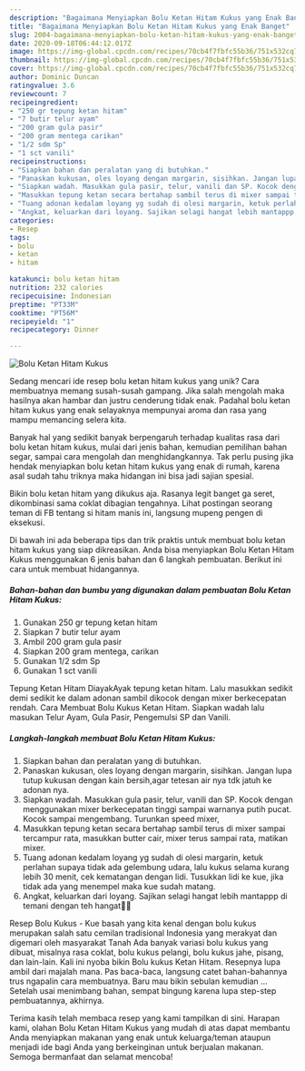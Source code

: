 ```yaml
---
description: "Bagaimana Menyiapkan Bolu Ketan Hitam Kukus yang Enak Banget"
title: "Bagaimana Menyiapkan Bolu Ketan Hitam Kukus yang Enak Banget"
slug: 2004-bagaimana-menyiapkan-bolu-ketan-hitam-kukus-yang-enak-banget
date: 2020-09-18T06:44:12.017Z
image: https://img-global.cpcdn.com/recipes/70cb4f7fbfc55b36/751x532cq70/bolu-ketan-hitam-kukus-foto-resep-utama.jpg
thumbnail: https://img-global.cpcdn.com/recipes/70cb4f7fbfc55b36/751x532cq70/bolu-ketan-hitam-kukus-foto-resep-utama.jpg
cover: https://img-global.cpcdn.com/recipes/70cb4f7fbfc55b36/751x532cq70/bolu-ketan-hitam-kukus-foto-resep-utama.jpg
author: Dominic Duncan
ratingvalue: 3.6
reviewcount: 7
recipeingredient:
- "250 gr tepung ketan hitam"
- "7 butir telur ayam"
- "200 gram gula pasir"
- "200 gram mentega carikan"
- "1/2 sdm Sp"
- "1 sct vanili"
recipeinstructions:
- "Siapkan bahan dan peralatan yang di butuhkan."
- "Panaskan kukusan, oles loyang dengan margarin, sisihkan. Jangan lupa tutup kukusan dengan kain bersih,agar tetesan air nya tdk jatuh ke adonan nya."
- "Siapkan wadah. Masukkan gula pasir, telur, vanili dan SP. Kocok dengan menggunakan mixer berkecepatan tinggi sampai warnanya putih pucat. Kocok sampai mengembang. Turunkan speed mixer,"
- "Masukkan tepung ketan secara bertahap sambil terus di mixer sampai tercampur rata, masukkan butter cair, mixer terus sampai rata, matikan mixer."
- "Tuang adonan kedalam loyang yg sudah di olesi margarin, ketuk perlahan supaya tidak ada gelembung udara, lalu kukus selama kurang lebih 30 menit, cek kematangan dengan lidi. Tusukkan lidi ke kue, jika tidak ada yang menempel maka kue sudah matang."
- "Angkat, keluarkan dari loyang. Sajikan selagi hangat lebih mantappp di temani dengan teh hangat🤤😍"
categories:
- Resep
tags:
- bolu
- ketan
- hitam

katakunci: bolu ketan hitam 
nutrition: 232 calories
recipecuisine: Indonesian
preptime: "PT33M"
cooktime: "PT56M"
recipeyield: "1"
recipecategory: Dinner

---
```



![Bolu Ketan Hitam Kukus](https://img-global.cpcdn.com/recipes/70cb4f7fbfc55b36/751x532cq70/bolu-ketan-hitam-kukus-foto-resep-utama.jpg)

Sedang mencari ide resep bolu ketan hitam kukus yang unik? Cara membuatnya memang susah-susah gampang. Jika salah mengolah maka hasilnya akan hambar dan justru cenderung tidak enak. Padahal bolu ketan hitam kukus yang enak selayaknya mempunyai aroma dan rasa yang mampu memancing selera kita.

Banyak hal yang sedikit banyak berpengaruh terhadap kualitas rasa dari bolu ketan hitam kukus, mulai dari jenis bahan, kemudian pemilihan bahan segar, sampai cara mengolah dan menghidangkannya. Tak perlu pusing jika hendak menyiapkan bolu ketan hitam kukus yang enak di rumah, karena asal sudah tahu triknya maka hidangan ini bisa jadi sajian spesial.

Bikin bolu ketan hitam yang dikukus aja. Rasanya legit banget ga seret, dikombinasi sama coklat dibagian tengahnya. Lihat postingan seorang teman di FB tentang si hitam manis ini, langsung mupeng pengen di eksekusi.


Di bawah ini ada beberapa tips dan trik praktis untuk membuat bolu ketan hitam kukus yang siap dikreasikan. Anda bisa menyiapkan Bolu Ketan Hitam Kukus menggunakan 6 jenis bahan dan 6 langkah pembuatan. Berikut ini cara untuk membuat hidangannya.

<!--inarticleads1-->

##### Bahan-bahan dan bumbu yang digunakan dalam pembuatan Bolu Ketan Hitam Kukus:

1. Gunakan 250 gr tepung ketan hitam
1. Siapkan 7 butir telur ayam
1. Ambil 200 gram gula pasir
1. Siapkan 200 gram mentega, carikan
1. Gunakan 1/2 sdm Sp
1. Gunakan 1 sct vanili


Tepung Ketan Hitam DiayakAyak tepung ketan hitam. Lalu masukkan sedikit demi sedikit ke dalam adonan sambil dikocok dengan mixer berkecepatan rendah. Cara Membuat Bolu Kukus Ketan Hitam. Siapkan wadah lalu masukan Telur Ayam, Gula Pasir, Pengemulsi SP dan Vanili. 

<!--inarticleads2-->

##### Langkah-langkah membuat Bolu Ketan Hitam Kukus:

1. Siapkan bahan dan peralatan yang di butuhkan.
1. Panaskan kukusan, oles loyang dengan margarin, sisihkan. Jangan lupa tutup kukusan dengan kain bersih,agar tetesan air nya tdk jatuh ke adonan nya.
1. Siapkan wadah. Masukkan gula pasir, telur, vanili dan SP. Kocok dengan menggunakan mixer berkecepatan tinggi sampai warnanya putih pucat. Kocok sampai mengembang. Turunkan speed mixer,
1. Masukkan tepung ketan secara bertahap sambil terus di mixer sampai tercampur rata, masukkan butter cair, mixer terus sampai rata, matikan mixer.
1. Tuang adonan kedalam loyang yg sudah di olesi margarin, ketuk perlahan supaya tidak ada gelembung udara, lalu kukus selama kurang lebih 30 menit, cek kematangan dengan lidi. Tusukkan lidi ke kue, jika tidak ada yang menempel maka kue sudah matang.
1. Angkat, keluarkan dari loyang. Sajikan selagi hangat lebih mantappp di temani dengan teh hangat🤤😍


Resep Bolu Kukus - Kue basah yang kita kenal dengan bolu kukus merupakan salah satu cemilan tradisional Indonesia yang merakyat dan digemari oleh masyarakat Tanah Ada banyak variasi bolu kukus yang dibuat, misalnya rasa coklat, bolu kukus pelangi, bolu kukus jahe, pisang, dan lain-lain. Kali ini nyoba bikin Bolu kukus Ketan Hitam. Resepnya lupa ambil dari majalah mana. Pas baca-baca, langsung catet bahan-bahannya trus ngapalin cara membuatnya. Baru mau bikin sebulan kemudian … Setelah usai menimbang bahan, sempat bingung karena lupa step-step pembuatannya, akhirnya. 

Terima kasih telah membaca resep yang kami tampilkan di sini. Harapan kami, olahan Bolu Ketan Hitam Kukus yang mudah di atas dapat membantu Anda menyiapkan makanan yang enak untuk keluarga/teman ataupun menjadi ide bagi Anda yang berkeinginan untuk berjualan makanan. Semoga bermanfaat dan selamat mencoba!
